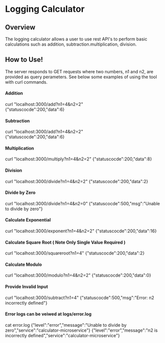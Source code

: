 # Logging Calculator

## Overview

The logging calculator allows a user to use rest API's to perform basic calculations such as addition, subtraction.multiplication, division. 

## How to Use!

The server responds to GET requests where two numbers, n1 and n2, are provided as query perameters. See below some examples of using the tool with curl commands.

#### Addition

curl "localhost:3000/add?n1=4&n2=2"                                              
{"statuscocde":200,"data":6}

#### Subtraction

curl "localhost:3000/add?n1=4&n2=2"                                              
{"statuscocde":200,"data":6}

#### Multiplication

curl "localhost:3000/multiply?n1=4&n2=2"
{"statuscocde":200,"data":8}

#### Division

curl "localhost:3000/divide?n1=4&n2=2"
{"statuscocde":200,"data":2}

#### Divide by Zero

curl "localhost:3000/divide?n1=4&n2=0"
{"statuscocde":500,"msg":"Unable to divide by zero"}

#### Calculate Exponential

curl "localhost:3000/exponent?n1=4&n2=2"
{"statuscocde":200,"data":16}

#### Calculate Square Root ( Note Only Single Value Required )

curl "localhost:3000/squareroot?n1=4"
{"statuscocde":200,"data":2}

#### Calculate Modulo

curl "localhost:3000/modulo?n1=4&n2=2"
{"statuscocde":200,"data":0}

#### Provide Invalid Input

curl "localhost:3000/subtract?n1=4"
{"statuscocde":500,"msg":"Error: n2 incorrectly defined"}

#### Error logs can be veiwed at logs/error.log

cat error.log
{"level":"error","message":"Unable to divide by zero","service":"calculator-microservice"}
{"level":"error","message":"n2 is incorrectly defined","service":"calculator-microservice"}